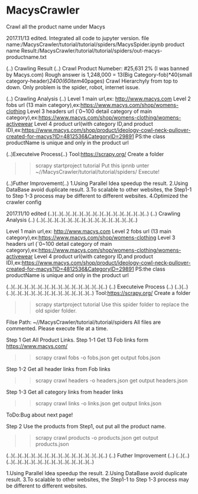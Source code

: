 # MacysCrawler
Crawl all the product name under Macys

2017.11/13 edited.
Integrated all code to jupyter version.
file name:/MacysCrawler/tutorial/tutorial/spiders/MacysSpider.ipynb
product name Result:/MacysCrawler/tutorial/tutorial/spiders/out-macys-productname.txt


(..)  Crawling Result (..)
Crawl Product Numeber: #25,631  2% (I was banned by Macys.com)
Rough answer is  1,248,000 = 13(Big Category-fob)*40(small category-header)*2400(60item*40pages)
Crawl Hierarchyly from top to down. 
Only problem is the spider, robot, internet issue.

(..)  Crawling Analysis  (..)
Level 1  main url,ex: http://www.macys.com
Level 2  fobs url (13 main category),ex:https://www.macys.com/shop/womens-clothing 
Level 3  headers url (`0~100 detail category of main category),ex:https://www.macys.com/shop/womens-clothing/womens-activewear
Level 4  product url(with category ID,and product ID),ex:https://www.macys.com/shop/product/ideology-cowl-neck-pullover-created-for-macys?ID=4812536&CategoryID=29891
PS:the class productName is unique and only in the product url

(..)Executeive Process(..)
Tool:https://scrapy.org/
Create a folder
>> scrapy startproject tutorial
Put this ipnnb unter ~//MacysCrawler/tutorial/tutorial/spiders/
Execute!

(..)Futher Improvement(..)
1.Using Parallel Idea speedup the result.
2.Using DataBase avoid duplicate result.
3.To scalable to other websites, the Step1-1 to Step 1-3 process may be different to different websites.
4.Optimized the crawler config

2017.11/10 edited
(..)(..)(..)(..)(..)(..)(..)(..)(..)(..)(..)(..)(..)(..)(..)
(..)             Crawling Analysis                      (..)
(..)(..)(..)(..)(..)(..)(..)(..)(..)(..)(..)(..)(..)(..)(..)

Level 1  main url,ex: http://www.macys.com
Level 2  fobs url (13 main category),ex:https://www.macys.com/shop/womens-clothing 
Level 3  headers url (`0~100 detail category of main category),ex:https://www.macys.com/shop/womens-clothing/womens-activewear
Level 4  product url(with category ID,and product ID),ex:https://www.macys.com/shop/product/ideology-cowl-neck-pullover-created-for-macys?ID=4812536&CategoryID=29891
PS:the class productName is unique and only in the product url

(..)(..)(..)(..)(..)(..)(..)(..)(..)(..)(..)(..)(..)(..)(..)
(..)              Executeive Process                    (..)
(..)(..)(..)(..)(..)(..)(..)(..)(..)(..)(..)(..)(..)(..)(..)
Tool:https://scrapy.org/
Create a folder
>> scrapy startproject tutorial
Use this spider folder to replace the old spider folder.

Filse Path: ~//MacysCrawler/tutorial/tutorial/spiders
All files are commented.
Please execute file at a time.

Step 1    Get All Product Links.
Step 1-1  Get 13 Fob links form https://www.macys.com/
>> scrapy crawl fobs -o fobs.json
get output fobs.json

Step 1-2  Get all header links from Fob links
>> scrapy crawl headers -o headers.json
get output headers.json

Step 1-3  Get all category links from header links 
>> scrapy crawl links -o links.json
get output links.json

ToDo:Bug about next page!

Step 2    Use the products from Step1, out put all the product name.
>> scrapy crawl products -o products.json
get output products.json

(..)(..)(..)(..)(..)(..)(..)(..)(..)(..)(..)(..)(..)(..)(..)
(..)              Futher Improvement                    (..)
(..)(..)(..)(..)(..)(..)(..)(..)(..)(..)(..)(..)(..)(..)(..)

1.Using Parallel Idea speedup the result.
2.Using DataBase avoid duplicate result.
3.To scalable to other websites, the Step1-1 to Step 1-3 process may be different to different websites.
